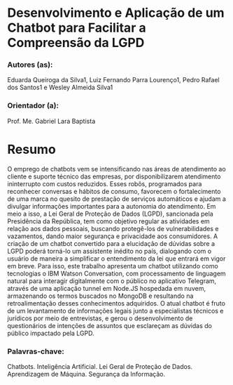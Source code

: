 # Desenvolvimento e Aplicação de um Chatbot para Facilitar a Compreensão da LGPD 

### Autores (as): 
Eduarda Queiroga da Silva1, Luiz Fernando Parra Lourenço1, Pedro Rafael dos Santos1 e Wesley Almeida Silva1  

### Orientador (a): 
Prof. Me. Gabriel Lara Baptista 

# Resumo 

 

O emprego de chatbots vem se intensificando nas áreas de atendimento ao cliente e suporte técnico das empresas, por disponibilizarem atendimento ininterrupto com custos reduzidos. Esses robôs, programados para reconhecer conversas e hábitos de consumo, favorecem o fortalecimento de uma marca no quesito de prestação de serviços automáticos e ajudam a divulgar informações importantes para a autonomia do atendimento. Em meio a isso, a Lei Geral de Proteção de Dados (LGPD), sancionada pela Presidência da República, tem como objetivo regular as atividades em relação aos dados pessoais, buscando protegê-los de vulnerabilidades e vazamentos, dando maior segurança e privacidade aos consumidores. A criação de um chatbot convertido para a elucidação de dúvidas sobre a LGPD poderá torná-lo um assistente inédito no país, dialogando com o usuário de maneira a simplificar o entendimento da lei que entrará em vigor em breve. Para isso, este trabalho apresenta um chatbot utilizando como tecnologias o IBM Watson Conversation, com processamento de linguagem natural para interagir digitalmente com o público no aplicativo Telegram, através de uma aplicação tunnel em Node.JS hospedada em nuvem, armazenando os termos buscados no MongoDB e resultando na retroalimentação desses conhecimentos adquiridos. O atual chatbot é fruto de um levantamento de informações legais junto a especialistas técnicos e jurídicos por meio de entrevistas, e gerou o desenvolvimento de questionários de intenções de assuntos que esclareçam as dúvidas do público impactado pela LGPD. 


### Palavras-chave: 
Chatbots. Inteligência Artificial. Lei Geral de Proteção de Dados. Aprendizagem de Máquina. Segurança da Informação. 
